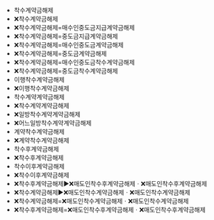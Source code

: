 - 착수계약금해제
- ❌착수계약금해제
- ❌착수계약금해제=매수인중도금지급계약금해제
- ❌착수계약금해제=중도금지급계약금해제
- ❌착수계약금해제=매수인중도금계약금해제
- ❌착수계약금해제=중도금계약금해제
- ❌착수계약금해제=매수인중도금착수계약금해제
- ❌착수계약금해제=중도금착수계약금해제
- 이행착수계약금해제
- ❌이행착수계약금해제
- 착수계약계약금해제
- ❌착수계약계약금해제
- ❌일방착수계약계약금해제
- ❌어느일방착수계약계약금해제
- 계약착수계약금해제
- ❌계약착수계약금해제
- 착수후계약금해제
- ❌착수후계약금해제
- 착수이후계약금해제
- ❌착수이후계약금해제
- ❌착수후계약금해제▶️❌매도인착수후계약금해제ㆍ❌매도인착수후계약금해제
- ❌착수계약금해제▶️❌매도인착수계약금해제ㆍ❌매도인착수계약금해제
- ❌착수계약금해제=❌매도인착수계약금해제ㆍ❌매도인착수계약금해제
- ❌착수후계약금해제=❌매도인착수후계약금해제ㆍ❌매도인착수후계약금해제
